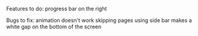 Features to do:
progress bar on the right

Bugs to fix:
animation doesn't work
skipping pages using side bar makes a white gap on the bottom of the screen